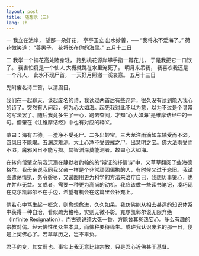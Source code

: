 ```yaml
---
layout: post
title: 随想录（三）
lang: zh
---
```


一
我立在池岸，
望那一朵好花，
亭亭玉立
出水妙善，──
“我将永不爱海了。”
荷花微笑道：
“善男子，
花将长在你的海里。”
       五月十二日         

二
我学一个摘花高处赌身轻，
跑到桃花源岸攀手掐一瓣花儿，
于是我把它一口饮了。
我害怕将是一个仙人
大概就跳在水里淹死了。
明月来吊我，
我喜欢我还是一个凡人，
此水不现尸首，
一天好月照澈一溪哀意。
       五月十三日

先附废名诗二首，以清眉目。

我们在一起聊天，谈起废名的诗，我读过两首后有些诧异，很久没有读到能入我心的诗了。突然有人问起，何为心大如海。起先我对此不以为意，以为不过是个寻常的写法罢了。随后我竟多生了一心，跑去查阅，才知“心大如海”是维摩诘经中的一句。僧肇在《注维摩诘经》中也有对应的释义。

肇曰：海有五德。一澄净不受死尸。二多出妙宝。三大龙注雨滴如车轴受而不溢。四风日不能竭。五渊深难测。大士心净不受毁戒之尸。出慧明之宝。佛大法雨受而不溢。魔邪风日不能亏损。其智渊深莫能测者。故曰心大如海。 

在转向僧肇之前我沉溺在静默者约翰的的“辩证的抒情诗”中，又草草翻阅了些海德格尔。我母亲说我同我父亲一样是个非常顽固偏执的人，有时候又过于恋旧。我试图遣荡情执，务令磬尽，又试图用更为科学的方法来治疗自己，我想历事锻心，也许并非无益。又或者，需要一种更为高尚的动机。我应该做一些读书笔记，凑巧现在克尔凯郭尔不在手边，希望有机会在这篇里会补充上。

倘若心中笃生起一概念，则愈想愈进，久久如呆。我仿佛能从相去甚远的知识体系中获得一种自洽，看似疏为格格，实则无微不彰。克尔凯郭尔说无限弃绝（Infinite Resignation），而古德说须大死一番，方能舍其炙热妄心。多么有趣的宗教对偶。经云佛性虽众生本具，而佛种要待缘生。或许我认识废名的那一日，便是上契佛心了。若草草历之，岂不辜负。

君子豹变，其文蔚也。事实上我无意比较宗教，只是吾心近佛甚于基督。
